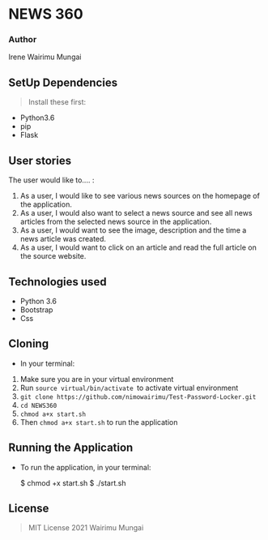 # NEWS 360

### Author
Irene Wairimu Mungai


## SetUp Dependencies
> Install these first:
* Python3.6
* pip
* Flask 


## User stories
The user would like to.... :

1. As a user, I would like to see various news sources on the homepage of the application.
1.  As a user, I would also want to select a news source and see all news articles from the selected news source in the application.
1. As a user, I would want to see the image, description and the time a news article was created.
1. As a user, I would want to click on an article and read the full article on the source website.


## Technologies used
* Python 3.6
* Bootstrap
* Css


## Cloning
* In your terminal:
 1. Make sure you are in your virtual environment 
 1. Run ``source virtual/bin/activate ``to activate virtual environment
 1.  ``git clone https://github.com/nimowairimu/Test-Password-Locker.git``
1. ``cd NEWS360``
1.  ``chmod a+x start.sh``
1. Then ``chmod a+x start.sh`` to run the application
         




## Running the Application
* To run the application, in your terminal:

    $ chmod +x start.sh
    $ ./start.sh


        

## License
> MIT License 2021 Wairimu Mungai


